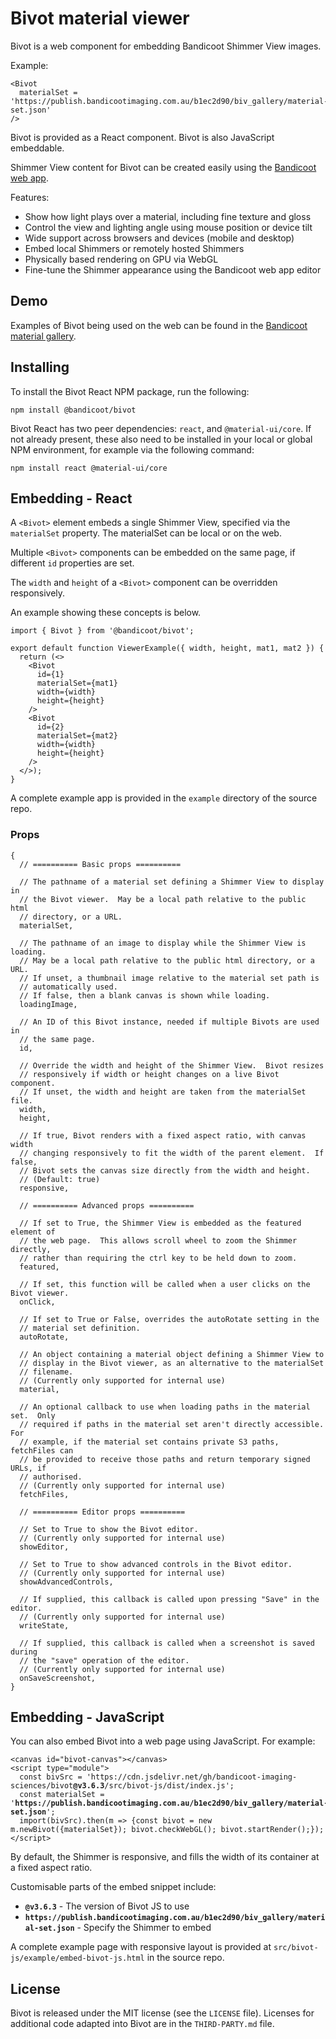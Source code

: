 # Bivot material viewer

Bivot is a web component for embedding Bandicoot Shimmer View images.

Example:

    <Bivot
      materialSet = 'https://publish.bandicootimaging.com.au/b1ec2d90/biv_gallery/material-set.json'
    />

Bivot is provided as a React component.  Bivot is also JavaScript embeddable.

Shimmer View content for Bivot can be created easily using the [Bandicoot web app](https://app.bandicootimaging.com.au).

Features:
*	Show how light plays over a material, including fine texture and gloss
*	Control the view and lighting angle using mouse position or device tilt
*	Wide support across browsers and devices (mobile and desktop)
*	Embed local Shimmers or remotely hosted Shimmers
*	Physically based rendering on GPU via WebGL
*	Fine-tune the Shimmer appearance using the Bandicoot web app editor

## Demo

Examples of Bivot being used on the web can be found in the [Bandicoot material gallery](https://bandicootimaging.com.au/retail/gallery.html).

## Installing

To install the Bivot React NPM package, run the following:

    npm install @bandicoot/bivot

Bivot React has two peer dependencies: `react`, and `@material-ui/core`.  If not already present, these also need to be installed in your local or global NPM environment, for example via the following command:

    npm install react @material-ui/core

## Embedding - React

A `<Bivot>` element embeds a single Shimmer View, specified via the `materialSet` property.  The materialSet can be local or on the web.

Multiple `<Bivot>` components can be embedded on the same page, if different `id` properties are set.

The `width` and `height` of a `<Bivot>` component can be overridden responsively.

An example showing these concepts is below.
  
    import { Bivot } from '@bandicoot/bivot';
    
    export default function ViewerExample({ width, height, mat1, mat2 }) {
      return (<>
        <Bivot
          id={1}
          materialSet={mat1}
          width={width}
          height={height}
        />
        <Bivot
          id={2}
          materialSet={mat2}
          width={width}
          height={height}
        />
      </>);
    }

A complete example app is provided in the `example` directory of the source repo.

### <Bivot> Props

    {
      // ========== Basic props ==========
    
      // The pathname of a material set defining a Shimmer View to display in
      // the Bivot viewer.  May be a local path relative to the public html
      // directory, or a URL.
      materialSet,
    
      // The pathname of an image to display while the Shimmer View is loading.
      // May be a local path relative to the public html directory, or a URL.
      // If unset, a thumbnail image relative to the material set path is
      // automatically used.
      // If false, then a blank canvas is shown while loading.
      loadingImage,
    
      // An ID of this Bivot instance, needed if multiple Bivots are used in
      // the same page.
      id,
    
      // Override the width and height of the Shimmer View.  Bivot resizes
      // responsively if width or height changes on a live Bivot component.
      // If unset, the width and height are taken from the materialSet file.
      width,
      height,
    
      // If true, Bivot renders with a fixed aspect ratio, with canvas width
      // changing responsively to fit the width of the parent element.  If false,
      // Bivot sets the canvas size directly from the width and height.
      // (Default: true)
      responsive,

      // ========== Advanced props ==========
    
      // If set to True, the Shimmer View is embedded as the featured element of
      // the web page.  This allows scroll wheel to zoom the Shimmer directly,
      // rather than requiring the ctrl key to be held down to zoom.
      featured,

      // If set, this function will be called when a user clicks on the Bivot viewer.
      onClick,
    
      // If set to True or False, overrides the autoRotate setting in the
      // material set definition.
      autoRotate,
      
      // An object containing a material object defining a Shimmer View to
      // display in the Bivot viewer, as an alternative to the materialSet
      // filename.
      // (Currently only supported for internal use)
      material,
      
      // An optional callback to use when loading paths in the material set.  Only
      // required if paths in the material set aren't directly accessible.   For
      // example, if the material set contains private S3 paths, fetchFiles can
      // be provided to receive those paths and return temporary signed URLs, if
      // authorised.
      // (Currently only supported for internal use)
      fetchFiles,
      
      // ========== Editor props ==========
      
      // Set to True to show the Bivot editor.
      // (Currently only supported for internal use)
      showEditor,
      
      // Set to True to show advanced controls in the Bivot editor.
      // (Currently only supported for internal use)
      showAdvancedControls,
      
      // If supplied, this callback is called upon pressing "Save" in the editor.
      // (Currently only supported for internal use)
      writeState,
      
      // If supplied, this callback is called when a screenshot is saved during
      // the "save" operation of the editor.
      // (Currently only supported for internal use)
      onSaveScreenshot,
    }

## Embedding - JavaScript

You can also embed Bivot into a web page using JavaScript.  For example:
<pre><code>&lt;canvas id="bivot-canvas">&lt;/canvas>
&lt;script type="module">
  const bivSrc = 'https://cdn.jsdelivr.net/gh/bandicoot-imaging-sciences/bivot<b>@v3.6.3</b>/src/bivot-js/dist/index.js';
  const materialSet = '<b>https://publish.bandicootimaging.com.au/b1ec2d90/biv_gallery/material-set.json</b>';
  import(bivSrc).then(m => {const bivot = new m.newBivot({materialSet}); bivot.checkWebGL(); bivot.startRender();});
&lt;/script></code></pre>

By default, the Shimmer is responsive, and fills the width of its container at a fixed aspect ratio.

Customisable parts of the embed snippet include:
*	**`@v3.6.3`** - The version of Bivot JS to use
*	**`https://publish.bandicootimaging.com.au/b1ec2d90/biv_gallery/material-set.json`** - Specify the Shimmer to embed

A complete example page with responsive layout is provided at `src/bivot-js/example/embed-bivot-js.html` in the source repo.

## License

Bivot is released under the MIT license (see the `LICENSE` file). Licenses for additional code adapted into
Bivot are in the `THIRD-PARTY.md` file.
